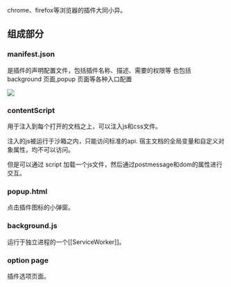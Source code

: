 chrome、firefox等浏览器的插件大同小异。

## 组成部分
### manifest.json
是插件的声明配置文件，包括插件名称、描述、需要的权限等
也包括 background 页面,popup 页面等各种入口配置

![](https://wd.imgix.net/image/BrQidfK9jaQyIHwdw91aVpkPiib2/466ftDp0EXB4E1XeaGh0.png?auto=format&w=776)


### contentScript
用于注入到每个打开的文档之上，可以注入js和css文件。

注入的js被运行于沙箱之内，只能访问标准的api. 宿主文档的全局变量和自定义对象属性，均不可以访问。  

但是可以通过 script 加载一个js文件，然后通过postmessage和dom的属性进行交互。

### popup.html
点击插件图标的小弹窗。

### background.js

运行于独立进程的一个[[ServiceWorker]]。

### option page
插件选项页面。